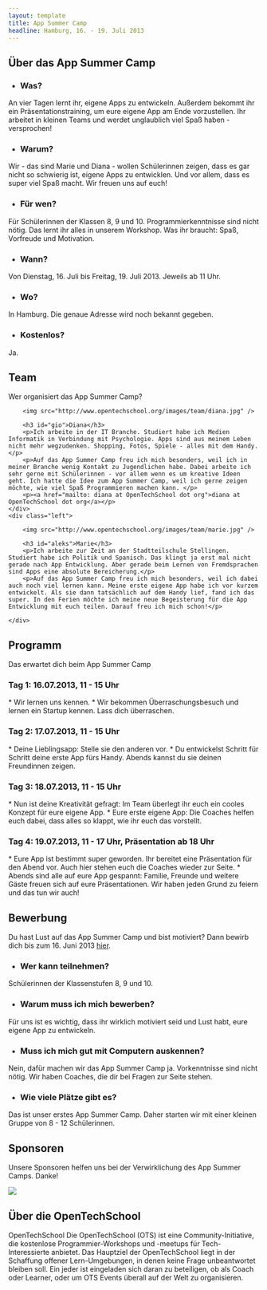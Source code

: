 ```yaml
---
layout: template
title: App Summer Camp
headline: Hamburg, 16. - 19. Juli 2013
---
```


## Über das App Summer Camp

* <h3>Was?</h3>
An vier Tagen lernt ihr, eigene Apps zu entwickeln. Außerdem bekommt ihr ein Präsentationstraining, um eure eigene App am Ende vorzustellen. Ihr arbeitet in kleinen Teams und werdet unglaublich viel Spaß haben - versprochen!
 
* <h3>Warum?</h3>
Wir - das sind Marie und Diana - wollen Schülerinnen zeigen, dass es gar nicht so schwierig ist, eigene Apps zu entwicklen. Und vor allem, dass es super viel Spaß macht. Wir freuen uns auf euch!
 
* <h3>Für wen?</h3>
Für Schülerinnen der Klassen 8, 9 und 10. Programmierkenntnisse sind nicht nötig. Das lernt ihr alles in unserem Workshop. Was ihr braucht: Spaß, Vorfreude und Motivation.
 
* <h3>Wann?</h3>
Von Dienstag, 16. Juli bis Freitag, 19. Juli 2013. Jeweils ab 11 Uhr.
 
* <h3>Wo?</h3>
In Hamburg. Die genaue Adresse wird noch bekannt gegeben.
 
* <h3>Kostenlos?</h3>
Ja. 

## Team
Wer organisiert das App Summer Camp?

<div class="team_list">
	<div class="right">
		
		<img src="http://www.opentechschool.org/images/team/diana.jpg" />

		<h3 id="gio">Diana</h3>
		<p>Ich arbeite in der IT Branche. Studiert habe ich Medien Informatik in Verbindung mit Psychologie. Apps sind aus meinem Leben nicht mehr wegzudenken. Shopping, Fotos, Spiele - alles mit dem Handy.</p>
		<p>Auf das App Summer Camp freu ich mich besonders, weil ich in meiner Branche wenig Kontakt zu Jugendlichen habe. Dabei arbeite ich sehr gerne mit Schülerinnen - vor allem wenn es um kreative Ideen geht. Ich hatte die Idee zum App Summer Camp, weil ich gerne zeigen möchte, wie viel Spaß Programmieren machen kann. </p>
		<p><a href="mailto: diana at OpenTechSchool dot org">diana at OpenTechSchool dot org</a></p>
	</div>
	<div class="left">
		
		<img src="http://www.opentechschool.org/images/team/marie.jpg" />

		<h3 id="aleks">Marie</h3>
		<p>Ich arbeite zur Zeit an der Stadtteilschule Stellingen. Studiert habe ich Politik und Spanisch. Das klingt ja erst mal nicht gerade nach App Entwicklung. Aber gerade beim Lernen von Fremdsprachen sind Apps eine absolute Bereicherung.</p>
		<p>Auf das App Summer Camp freu ich mich besonders, weil ich dabei auch noch viel lernen kann. Meine erste eigene App habe ich vor kurzem entwickelt. Als sie dann tatsächlich auf dem Handy lief, fand ich das super. In den Ferien möchte ich meine neue Begeisterung für die App Entwicklung mit euch teilen. Darauf freu ich mich schon!</p>
		
	</div>
	
</div>

## Programm
Das erwartet dich beim App Summer Camp

<h3>Tag 1: 16.07.2013, 11 - 15 Uhr</h3>
* Wir lernen uns kennen.
* Wir bekommen Überraschungsbesuch und lernen ein Startup kennen. Lass dich überraschen.

<h3>Tag 2: 17.07.2013, 11 - 15 Uhr</h3>
* Deine Lieblingsapp: Stelle sie den anderen vor.
* Du entwickelst Schritt für Schritt deine erste App fürs Handy. Abends kannst du sie deinen Freundinnen zeigen.

<h3>Tag 3: 18.07.2013, 11 - 15 Uhr</h3>
* Nun ist deine Kreativität gefragt: Im Team überlegt ihr euch ein cooles Konzept für eure eigene App.
* Eure erste eigene App: Die Coaches helfen euch dabei, dass alles so klappt, wie ihr euch das vorstellt.

<h3>Tag 4: 19.07.2013, 11 - 17 Uhr, Präsentation ab 18 Uhr</h3>
* Eure App ist bestimmt super geworden. Ihr bereitet eine Präsentation für den Abend vor. Auch hier stehen euch die Coaches wieder zur Seite.
* Abends sind alle auf eure App gespannt: Familie, Freunde und weitere Gäste freuen sich auf eure Präsentationen. Wir haben jeden Grund zu feiern und das tun wir auch!

## Bewerbung
Du hast Lust auf das App Summer Camp und bist motiviert? Dann bewirb dich bis zum 16. Juni 2013
<a href="https://docs.google.com/forms/d/14DswyoUZ3KdodYKk7YIwB7OX6lrRVn0zHk_3MZOj2ic/viewform" target="_blank">hier</a>.

* <h3>Wer kann teilnehmen?</h3>
Schülerinnen der Klassenstufen 8, 9 und 10. 
 
* <h3>Warum muss ich mich bewerben?</h3>
Für uns ist es wichtig, dass ihr wirklich motiviert seid und Lust habt, eure eigene App zu entwickeln. 
 
* <h3>Muss ich mich gut mit Computern auskennen?</h3>
Nein, dafür machen wir das App Summer Camp ja. Vorkenntnisse sind nicht nötig. Wir haben Coaches, die dir bei Fragen zur Seite stehen. 
 
* <h3>Wie viele Plätze gibt es?</h3>
Das ist unser erstes App Summer Camp. Daher starten wir mit einer kleinen Gruppe von 8 - 12 Schülerinnen. 
 
## Sponsoren

<p>Unsere Sponsoren helfen uns bei der Verwirklichung des App Summer Camps. Danke!</p>
<p>
	<a href="http://www.ibm.com/developerworks/mobile/" target="_blank">
		<img src="http://ibmsystemsmag.blogs.com/.a/6a00d83545a5d153ef01761756597f970c-800wi" />
	</a>
</p>

## Über die OpenTechSchool

OpenTechSchool
Die OpenTechSchool (OTS) ist eine Community-Initiative, die kostenlose Programmier-Workshops und -meetups für Tech-Interessierte anbietet. Das Hauptziel der OpenTechSchool liegt in der Schaffung offener Lern-Umgebungen, in denen keine Frage unbeantwortet bleiben soll. Ein jeder ist eingeladen sich daran zu beteiligen, ob als Coach oder Learner, oder um OTS Events überall auf der Welt zu organisieren.
